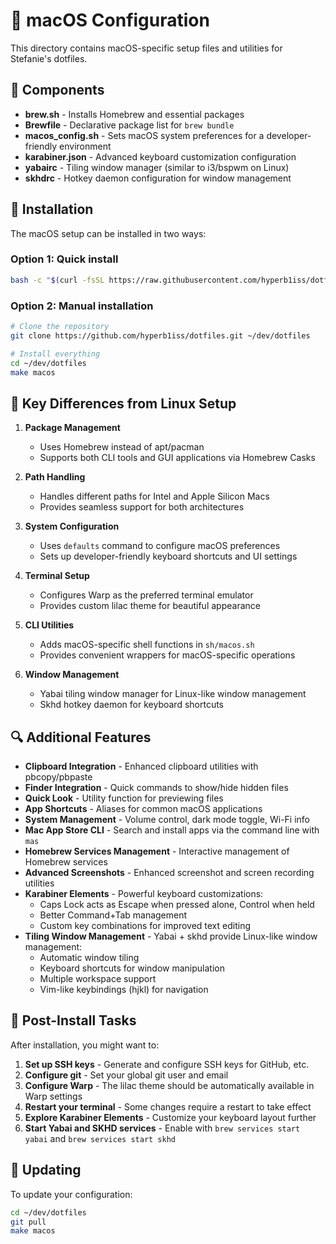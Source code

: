 # 🍎 macOS Configuration

This directory contains macOS-specific setup files and utilities for Stefanie's dotfiles.

## 🔧 Components

- **brew.sh** - Installs Homebrew and essential packages
- **Brewfile** - Declarative package list for `brew bundle`
- **macos_config.sh** - Sets macOS system preferences for a developer-friendly environment
- **karabiner.json** - Advanced keyboard customization configuration
- **yabairc** - Tiling window manager (similar to i3/bspwm on Linux)
- **skhdrc** - Hotkey daemon configuration for window management

## 🚀 Installation

The macOS setup can be installed in two ways:

### Option 1: Quick install

```bash
bash -c "$(curl -fsSL https://raw.githubusercontent.com/hyperb1iss/dotfiles/main/install_macos.sh)"
```

### Option 2: Manual installation

```bash
# Clone the repository
git clone https://github.com/hyperb1iss/dotfiles.git ~/dev/dotfiles

# Install everything
cd ~/dev/dotfiles
make macos
```

## 🧩 Key Differences from Linux Setup

1. **Package Management**
   - Uses Homebrew instead of apt/pacman
   - Supports both CLI tools and GUI applications via Homebrew Casks

2. **Path Handling**
   - Handles different paths for Intel and Apple Silicon Macs
   - Provides seamless support for both architectures

3. **System Configuration**
   - Uses `defaults` command to configure macOS preferences
   - Sets up developer-friendly keyboard shortcuts and UI settings

4. **Terminal Setup**
   - Configures Warp as the preferred terminal emulator
   - Provides custom lilac theme for beautiful appearance

5. **CLI Utilities**
   - Adds macOS-specific shell functions in `sh/macos.sh`
   - Provides convenient wrappers for macOS-specific operations

6. **Window Management**
   - Yabai tiling window manager for Linux-like window management
   - Skhd hotkey daemon for keyboard shortcuts

## 🔍 Additional Features

- **Clipboard Integration** - Enhanced clipboard utilities with pbcopy/pbpaste
- **Finder Integration** - Quick commands to show/hide hidden files
- **Quick Look** - Utility function for previewing files
- **App Shortcuts** - Aliases for common macOS applications
- **System Management** - Volume control, dark mode toggle, Wi-Fi info
- **Mac App Store CLI** - Search and install apps via the command line with `mas`
- **Homebrew Services Management** - Interactive management of Homebrew services
- **Advanced Screenshots** - Enhanced screenshot and screen recording utilities
- **Karabiner Elements** - Powerful keyboard customizations:
  - Caps Lock acts as Escape when pressed alone, Control when held
  - Better Command+Tab management
  - Custom key combinations for improved text editing
- **Tiling Window Management** - Yabai + skhd provide Linux-like window management:
  - Automatic window tiling
  - Keyboard shortcuts for window manipulation
  - Multiple workspace support
  - Vim-like keybindings (hjkl) for navigation

## 📝 Post-Install Tasks

After installation, you might want to:

1. **Set up SSH keys** - Generate and configure SSH keys for GitHub, etc.
2. **Configure git** - Set your global git user and email
3. **Configure Warp** - The lilac theme should be automatically available in Warp settings
4. **Restart your terminal** - Some changes require a restart to take effect
5. **Explore Karabiner Elements** - Customize your keyboard layout further
6. **Start Yabai and SKHD services** - Enable with `brew services start yabai` and `brew services start skhd`

## 🔄 Updating

To update your configuration:

```bash
cd ~/dev/dotfiles
git pull
make macos
``` 
